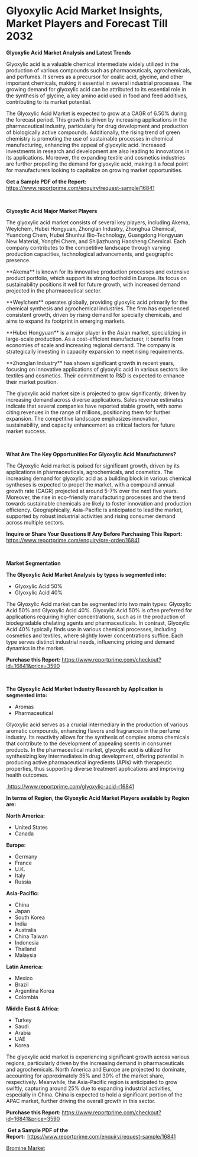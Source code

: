 <p><h1>Glyoxylic Acid Market Insights, Market Players and Forecast Till 2032</h1></p><p><strong>Glyoxylic Acid Market Analysis and Latest Trends</strong></p>
<p><p>Glyoxylic acid is a valuable chemical intermediate widely utilized in the production of various compounds such as pharmaceuticals, agrochemicals, and perfumes. It serves as a precursor for oxalic acid, glycine, and other important chemicals, making it essential in several industrial processes. The growing demand for glyoxylic acid can be attributed to its essential role in the synthesis of glycine, a key amino acid used in food and feed additives, contributing to its market potential.</p><p>The Glyoxylic Acid Market is expected to grow at a CAGR of 6.50% during the forecast period. This growth is driven by increasing applications in the pharmaceutical industry, particularly for drug development and production of biologically active compounds. Additionally, the rising trend of green chemistry is promoting the use of sustainable processes in chemical manufacturing, enhancing the appeal of glyoxylic acid. Increased investments in research and development are also leading to innovations in its applications. Moreover, the expanding textile and cosmetics industries are further propelling the demand for glyoxylic acid, making it a focal point for manufacturers looking to capitalize on growing market opportunities.</p></p>
<p><strong>Get a Sample PDF of the Report:&nbsp;</strong> <a href="https://www.reportprime.com/enquiry/request-sample/16841?utm_campaign=1841&utm_medium=2&utm_source=Github&utm_content=ia&utm_term=18032025&utm_id=glyoxylic-acid">https://www.reportprime.com/enquiry/request-sample/16841</a></p>
<p>&nbsp;</p>
<p><strong>Glyoxylic Acid Major Market Players</strong></p>
<p><p>The glyoxylic acid market consists of several key players, including Akema, Weylchem, Hubei Hongyuan, Zhonglan Industry, Zhonghua Chemical, Yuandong Chem, Hubei Shunhui Bio-Technology, Guangdong Hongyuan New Material, Yongfei Chem, and Shijiazhuang Haosheng Chemical. Each company contributes to the competitive landscape through varying production capacities, technological advancements, and geographic presence.</p><p>**Akema** is known for its innovative production processes and extensive product portfolio, which support its strong foothold in Europe. Its focus on sustainability positions it well for future growth, with increased demand projected in the pharmaceutical sector.</p><p>**Weylchem** operates globally, providing glyoxylic acid primarily for the chemical synthesis and agrochemical industries. The firm has experienced consistent growth, driven by rising demand for specialty chemicals, and aims to expand its footprint in emerging markets.</p><p>**Hubei Hongyuan** is a major player in the Asian market, specializing in large-scale production. As a cost-efficient manufacturer, it benefits from economies of scale and increasing regional demand. The company is strategically investing in capacity expansion to meet rising requirements.</p><p>**Zhonglan Industry** has shown significant growth in recent years, focusing on innovative applications of glyoxylic acid in various sectors like textiles and cosmetics. Their commitment to R&D is expected to enhance their market position.</p><p>The glyoxylic acid market size is projected to grow significantly, driven by increasing demand across diverse applications. Sales revenue estimates indicate that several companies have reported stable growth, with some citing revenues in the range of millions, positioning them for further expansion. The competitive landscape emphasizes innovation, sustainability, and capacity enhancement as critical factors for future market success.</p></p>
<p>&nbsp;</p>
<p><strong>What Are The Key Opportunities For Glyoxylic Acid Manufacturers?</strong></p>
<p><p>The Glyoxylic Acid market is poised for significant growth, driven by its applications in pharmaceuticals, agrochemicals, and cosmetics. The increasing demand for glyoxylic acid as a building block in various chemical syntheses is expected to propel the market, with a compound annual growth rate (CAGR) projected at around 5-7% over the next five years. Moreover, the rise in eco-friendly manufacturing processes and the trend towards sustainable chemicals are likely to foster innovation and production efficiency. Geographically, Asia-Pacific is anticipated to lead the market, supported by robust industrial activities and rising consumer demand across multiple sectors.</p></p>
<p><strong>Inquire or Share Your Questions If Any Before Purchasing This Report:</strong> <a href="https://www.reportprime.com/enquiry/pre-order/16841?utm_campaign=1841&utm_medium=2&utm_source=Github&utm_content=ia&utm_term=18032025&utm_id=glyoxylic-acid">https://www.reportprime.com/enquiry/pre-order/16841</a></p>
<p>&nbsp;</p>
<p><strong>Market Segmentation</strong></p>
<p><strong>The Glyoxylic Acid Market Analysis by types is segmented into:</strong></p>
<p><ul><li>Glyoxylic Acid 50%</li><li>Glyoxylic Acid 40%</li></ul></p>
<p><p>The Glyoxylic Acid market can be segmented into two main types: Glyoxylic Acid 50% and Glyoxylic Acid 40%. Glyoxylic Acid 50% is often preferred for applications requiring higher concentrations, such as in the production of biodegradable chelating agents and pharmaceuticals. In contrast, Glyoxylic Acid 40% typically finds use in various chemical processes, including cosmetics and textiles, where slightly lower concentrations suffice. Each type serves distinct industrial needs, influencing pricing and demand dynamics in the market.</p></p>
<p><strong>Purchase this Report:&nbsp;</strong><a href="https://www.reportprime.com/checkout?id=16841&price=3590&utm_campaign=1841&utm_medium=2&utm_source=Github&utm_content=ia&utm_term=18032025&utm_id=glyoxylic-acid">https://www.reportprime.com/checkout?id=16841&price=3590</a></p>
<p>&nbsp;</p>
<p><strong>The Glyoxylic Acid Market Industry Research by Application is segmented into:</strong></p>
<p><ul><li>Aromas</li><li>Pharmaceutical</li></ul></p>
<p><p>Glyoxylic acid serves as a crucial intermediary in the production of various aromatic compounds, enhancing flavors and fragrances in the perfume industry. Its reactivity allows for the synthesis of complex aroma chemicals that contribute to the development of appealing scents in consumer products. In the pharmaceutical market, glyoxylic acid is utilized for synthesizing key intermediates in drug development, offering potential in producing active pharmaceutical ingredients (APIs) with therapeutic properties, thus supporting diverse treatment applications and improving health outcomes.</p></p>
<p><a href="https://www.reportprime.com/glyoxylic-acid-r16841?utm_campaign=1841&utm_medium=2&utm_source=Github&utm_content=ia&utm_term=18032025&utm_id=glyoxylic-acid">&nbsp;https://www.reportprime.com/glyoxylic-acid-r16841</a></p>
<p><strong>In terms of Region, the Glyoxylic Acid Market Players available by Region are:</strong></p>
<p>
    <p> <strong> North America: </strong>
        <ul>
            <li>United States</li>
            <li>Canada</li>
        </ul>
        </p> 
    <p> <strong> Europe: </strong>
        <ul>
            <li>Germany</li>
            <li>France</li>
            <li>U.K.</li>
            <li>Italy</li>
            <li>Russia</li>
        </ul>
        </p> 
    <p> <strong> Asia-Pacific: </strong>
        <ul>
            <li>China</li>
            <li>Japan</li>
            <li>South Korea</li>
            <li>India</li>
            <li>Australia</li>
            <li>China Taiwan</li>
            <li>Indonesia</li>
            <li>Thailand</li>
            <li>Malaysia</li>
        </ul>
        </p> 
    <p> <strong> Latin America: </strong>
        <ul>
            <li>Mexico</li>
            <li>Brazil</li>
            <li>Argentina Korea</li>
            <li>Colombia</li>
        </ul>
        </p> 
    <p> <strong> Middle East & Africa: </strong>
        <ul>
            <li>Turkey</li>
            <li>Saudi</li>
            <li>Arabia</li>
            <li>UAE</li>
            <li>Korea</li>
        </ul>
    </p>
    </p>
<p><p>The glyoxylic acid market is experiencing significant growth across various regions, particularly driven by the increasing demand in pharmaceuticals and agrochemicals. North America and Europe are projected to dominate, accounting for approximately 35% and 30% of the market share, respectively. Meanwhile, the Asia-Pacific region is anticipated to grow swiftly, capturing around 25% due to expanding industrial activities, especially in China. China is expected to hold a significant portion of the APAC market, further driving the overall growth in this sector.</p></p>
<p><strong>Purchase this Report: </strong><a href="https://www.reportprime.com/checkout?id=16841&price=3590&utm_campaign=1841&utm_medium=2&utm_source=Github&utm_content=ia&utm_term=18032025&utm_id=glyoxylic-acid">https://www.reportprime.com/checkout?id=16841&price=3590</a></p>
<p>&nbsp;<strong>Get a Sample PDF of the Report:&nbsp;&nbsp;</strong><a href="https://www.reportprime.com/enquiry/request-sample/16841?utm_campaign=1841&utm_medium=2&utm_source=Github&utm_content=ia&utm_term=18032025&utm_id=glyoxylic-acid">https://www.reportprime.com/enquiry/request-sample/16841</a></p>
<p><strong></strong></p>
<p><p><a href="https://github.com/julyju69/Market-Research-Report-List-6/blob/main/bromine-market.md?utm_campaign=1841&utm_medium=2&utm_source=Github&utm_content=ia&utm_term=18032025&utm_id=glyoxylic-acid">Bromine Market</a></p></p>